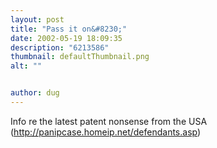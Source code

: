 ```yaml
---
layout: post
title: "Pass it on&#8230;"
date: 2002-05-19 18:09:35
description: "6213586"
thumbnail: defaultThumbnail.png
alt: ""


author: dug
---
```


<p>Info re the latest patent nonsense from the <span class="caps">USA </span>(<a href="http://panipcase.homeip.net/defendants.asp">http://panipcase.homeip.net/defendants.asp</a>)</p>
